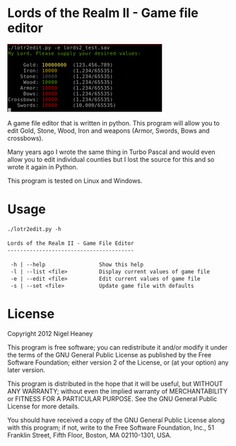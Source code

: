 Lords of the Realm II - Game file editor
========================================

![screenshot1](lotr2_edit.png)

A game file editor that is written in python.  This program will allow you to edit Gold, Stone, Wood, Iron and weapons (Armor, Swords, Bows and crossbows).

Many years ago I wrote the same thing in Turbo Pascal and would even allow you to edit individual counties but I lost the source for this and so wrote it again in Python.

This program is tested on Linux and Windows.


Usage
=====

```
./lotr2edit.py -h

Lords of the Realm II - Game File Editor
----------------------------------------

 -h | --help                 Show this help
 -l | --list <file>          Display current values of game file
 -e | --edit <file>          Edit current values of game file
 -s | --set <file>           Update game file with defaults
```


License
=========

Copyright 2012 Nigel Heaney
 
This program is free software; you can redistribute it and/or modify
it under the terms of the GNU General Public License as published by
the Free Software Foundation; either version 2 of the License, or
(at your option) any later version.
  
This program is distributed in the hope that it will be useful,
but WITHOUT ANY WARRANTY; without even the implied warranty of
MERCHANTABILITY or FITNESS FOR A PARTICULAR PURPOSE.  See the
GNU General Public License for more details.
  
You should have received a copy of the GNU General Public License
along with this program; if not, write to the Free Software
Foundation, Inc., 51 Franklin Street, Fifth Floor, Boston,
MA 02110-1301, USA.
